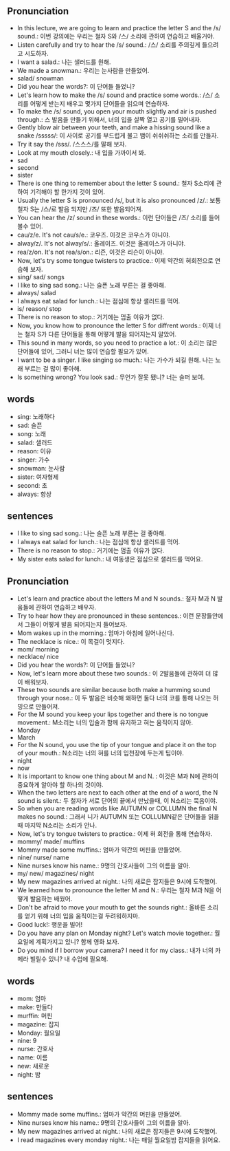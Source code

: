 ## Pronunciation
- In this lecture, we are going to learn and practice the letter S and the /s/ sound.: 이번 강의에는 우리는 철자 S와 /스/ 소리에 관하여 연습하고 배울거야.
- Listen carefully and try to hear the /s/ sound.: /스/ 소리를 주의깊게 들으려고 시도하자.
- I want a salad.: 나는 샐러드를 원해.
- We made a snowman.: 우리는 눈사람을 만들었어.
- salad/ snowman
- Did you hear the words?: 이 단어들 들었니?
- Let's learn how to make the /s/ sound and practice some words.: /스/ 소리를 어떻게 받는지 배우고 몇가지 단어들을 읽으며 연습하자.
- To make the /s/ sound, you open your mouth slightly and air is pushed through.: 스 발음을 만들기 위해서, 너의 입을 살짝 열고 공기를 밀어내자.
- Gently blow air between your teeth, and make a hissing sound like a snake /sssss/: 이 사이로 공기를 부드럽게 불고 뱀이 쉬쉬쉬하는 소리를 만들자.
- Try it say the /sss/. /스스스/를 말해 보자.
- Look at my mouth closely.: 내 입을 가까이서 봐.
- sad
- second
- sister
- There is one thing to remember about the letter S sound.: 철자 S소리에 관하여 기걱해야 할 한가지 것이 있어.
- Usually the letter S is pronounced /s/, but it is also pronounced /z/.: 보통 철자 S는 /스/로 발음 되지만 /즈/ 또한 발음되어져.
- You can hear the /z/ sound in these words.: 이런 단어들은 /즈/ 소리를 들어 볼수 있어.
- cau/z/e. It's not cau/s/e.: 코우즈. 이것은 코우스가 아니야.
- alway/z/. It's not alway/s/.: 올레이즈. 이것은 올레이스가 아니야.
- rea/z/on. It's not rea/s/on.: 리즌, 이것은 리슨이 아니야.
- Now, let's try some tongue twisters to practice.: 이제 약간의 혀회전으로 연습해 보자.
- sing/ sad/ songs
- I like to sing sad song.: 나는 슬픈 노래 부른는 걸 좋아해.
- always/ salad
- I always eat salad for lunch.: 나는 점심에 항상 샐러드를 먹어.
- is/ reason/ stop
- There is no reason to stop.: 거기에는 멈출 이유가 없다.
- Now, you know how to pronounce the letter S for diffrent words.: 이제 너는 철자 S가 다른 단어들을 통해 어떻게 발음 되어지는지 알았어.
- This sound in many words, so you need to practice a lot.: 이 소리는 많은 단어들에 있어, 그러니 너는 많이 연습할 필요가 있어.
- I want to be a singer. I like singing so much.: 나는 가수가 되길 원해. 나는 노래 부르는 걸 많이 좋아해.
- Is something wrong? You look sad.: 무언가 잘못 됐니? 너는 슬퍼 보여.

## words
- sing: 노래하다
- sad: 슬픈
- song: 노래
- salad: 샐러드
- reason: 이유
- singer: 가수
- snowman: 눈사람
- sister: 여자형제
- second: 초
- always: 항상

## sentences
- I like to sing sad song.: 나는 슬픈 노래 부른는 걸 좋아해.
- I always eat salad for lunch.: 나는 점심에 항상 샐러드를 먹어.
- There is no reason to stop.: 거기에는 멈출 이유가 없다.
- My sister eats salad for lunch.: 내 여동생은 점심으로 샐러드를 먹어요.

## Pronunciation
- Let's learn and practice about the letters M and N sounds.: 철자 M과 N 발음들에 관하여 연습하고 배우자.
- Try to hear how they are pronounced in these sentences.: 이런 문장들안에서 그들이 어떻게 발음 되어지는지 들어보자.
- Mom wakes up in the morning.: 엄마가 아침에 일어나신다.
- The necklace is nice.: 이 목걸이 멋지다.
- mom/ morning
- necklace/ nice
- Did you hear the words?: 이 단어들 들었니?
- Now, let's learn more about these two sounds.: 이 2발음들에 관하여 더 많이 배워보자.
- These two sounds are similar because both make a humming sound through your nose.: 이 두 발음은 비슷해 왜하면 둘다 너의 코를 통해 나오는 허밍으로 만들어져.
- For the M sound you keep your lips together and there is no tongue movement.: M소리는 너의 입술과 함께 유지하고 혀는 움직이지 않아.
- Monday
- March
- For the N sound, you use the tip of your tongue and place it on the top of your mouth.: N소리는 너의 혀를 너의 입천장에 두는게 팁이야.
- night
- now
- It is important to know one thing about M and N. : 이것은 M과 N에 관하여 중요하게 알아야 할 하나의 것이야.
- When the two letters are next to each other at the end of a word, the N sound is silent.: 두 철자가 서로 단어의 끝에서 만났을때, 이 N소리는 묵음이야.
- So when you are reading words like AUTUMN or COLLUMN the final N makes no sound.: 그래서 니가 AUTUMN 또는 COLLUMN같은 단어들을 읽을때 마지막 N소리는 소리가 안나.
- Now, let's try tongue twisters to practice.: 이제 혀 회전을 통해 연습하자.
- mommy/ made/ muffins
- Mommy made some muffins.: 엄마가 약간의 머핀을 만들었어.
- nine/ nurse/ name
- Nine nurses know his name.: 9명의 간호사들이 그의 이름을 알아.
- my/ new/ magazines/ night
- My new magazines arrived at night.: 나의 새로은 잡지들은 9시에 도착했어.
- We learned how to pronounce the letter M and N.: 우리는 철자 M과 N을 어떻게 발음하는 배웠어.
- Don't be afraid to move your mouth to get the sounds right.: 올바른 소리를 얻기 위해 너의 입을 움직이는걸 두려워하지마.
- Good luck!: 행운을 빌어!
- Do you have any plan on Monday night? Let's watch movie together.: 월요일에 계획가지고 있니? 함께 영화 보자.
- Do you mind if I borrow your camera? I need it for my class.: 내가 너의 카메라 빌릴수 있니? 내 수업에 필요해.

## words
- mom: 엄마
- make: 만들다
- murffin: 머핀
- magazine: 잡지
- Monday: 월요일
- nine: 9
- nurse: 간호사
- name: 이름
- new: 새로운
- night: 밤

## sentences
- Mommy made some muffins.: 엄마가 약간의 머핀을 만들었어.
- Nine nurses know his name.: 9명의 간호사들이 그의 이름을 알아.
- My new magazines arrived at night.: 나의 새로은 잡지들은 9시에 도착했어.
- I read magazines every monday night.: 나는 매일 월요일밤 잡지들을 읽어요.

